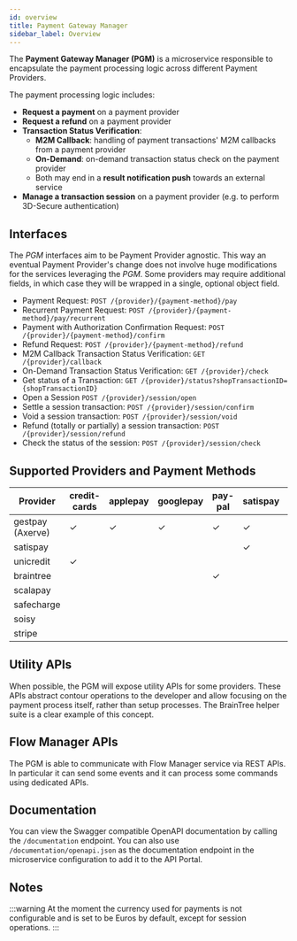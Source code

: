 ```yaml
---
id: overview
title: Payment Gateway Manager
sidebar_label: Overview
---
```


<!--
WARNING: this file was automatically generated by Mia-Platform Doc Aggregator.
DO NOT MODIFY IT BY HAND.
Instead, modify the source file and run the aggregator to regenerate this file.
-->

The **Payment Gateway Manager (PGM)** is a microservice responsible to encapsulate the payment processing logic across
different Payment Providers.

The payment processing logic includes:
* **Request a payment** on a payment provider
* **Request a refund** on a payment provider
* **Transaction Status Verification**:
    - **M2M Callback**: handling of payment transactions' M2M callbacks from a payment provider
    - **On-Demand**: on-demand transaction status check on the payment provider
    - Both may end in a **result notification push** towards an external service
* **Manage a transaction session** on a payment provider (e.g. to perform 3D-Secure authentication) 

## Interfaces

The *PGM* interfaces aim to be Payment Provider agnostic.
This way an eventual Payment Provider's change does not involve huge modifications for the services leveraging the *PGM*.
Some providers may require additional fields, in which case they will be wrapped in a single, optional object field.

* Payment Request: `POST /{provider}/{payment-method}/pay`
* Recurrent Payment Request: `POST /{provider}/{payment-method}/pay/recurrent`
* Payment with Authorization Confirmation Request: `POST /{provider}/{payment-method}/confirm`
* Refund Request: `POST /{provider}/{payment-method}/refund`
* M2M Callback Transaction Status Verification: `GET /{provider}/callback`
* On-Demand Transaction Status Verification: `GET /{provider}/check`
* Get status of a Transaction: `GET /{provider}/status?shopTransactionID={shopTransactionID}`
* Open a Session `POST /{provider}/session/open`
* Settle a session transaction: `POST /{provider}/session/confirm`
* Void a session transaction: `POST /{provider}/session/void`
* Refund (totally or partially) a session transaction: `POST /{provider}/session/refund` 
* Check the status of the session: `POST /{provider}/session/check`

## Supported Providers and Payment Methods

| Provider         | credit-cards | applepay | googlepay | pay-pal | satispay | scalapay | safecharge | soisy | stripe |
|------------------|--------------|----------|-----------|---------|----------|----------|------------|-------|--------|
| gestpay (Axerve) | ✓            | ✓        | ✓         | ✓       | ✓        |          |            |       |        |
| satispay         |              |          |           |         | ✓        |          |            |       |        |
| unicredit        | ✓            |          |           |         |          |          |            |       |        |
| braintree        |              |          |           | ✓       |          |          |            |       |        |
| scalapay         |              |          |           |         |          | ✓        |            |       |        |
| safecharge       |              |          |           |         |          |          | ✓          |       |        |
| soisy            |              |          |           |         |          |          |            | ✓     |        |
| stripe           |              |          |           |         |          |          |            |       | ✓      |

## Utility APIs

When possible, the PGM will expose utility APIs for some providers. These APIs abstract contour operations to the 
developer and allow focusing on the payment process itself, rather than setup processes. The BrainTree helper suite is 
a clear example of this concept.

## Flow Manager APIs

The PGM is able to communicate with Flow Manager service via REST APIs. In particular it can send some events and it can
process some commands using dedicated APIs.

## Documentation

You can view the Swagger compatible OpenAPI documentation by calling the `/documentation` endpoint. 
You can also use `/documentation/openapi.json` as the documentation endpoint in the microservice configuration to add it
to the API Portal.

## Notes

:::warning
At the moment the currency used for payments is not configurable and is set to be Euros by default, except for session operations.
:::
